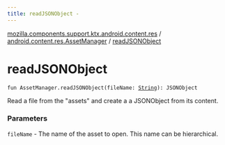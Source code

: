 ```yaml
---
title: readJSONObject - 
---
```


[mozilla.components.support.ktx.android.content.res](../index.html) / [android.content.res.AssetManager](index.html) / [readJSONObject](./read-j-s-o-n-object.html)

# readJSONObject

`fun AssetManager.readJSONObject(fileName: `[`String`](https://kotlinlang.org/api/latest/jvm/stdlib/kotlin/-string/index.html)`): JSONObject`

Read a file from the "assets" and create a a JSONObject from its content.

### Parameters

`fileName` - The name of the asset to open.  This name can be
    hierarchical.